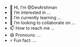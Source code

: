 - 👋 Hi, I’m @DevArshman
- 👀 I’m interested in ...
- 🌱 I’m currently learning ...
- 💞️ I’m looking to collaborate on ...
- 📫 How to reach me ...
- 😄 Pronouns: ...
- ⚡ Fun fact: ...

<!---
DevArshman/DevArshman is a ✨ special ✨ repository because its `README.md` (this file) appears on your GitHub profile.
You can click the Preview link to take a look at your changes.
--->
